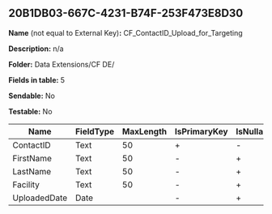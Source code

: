 ## 20B1DB03-667C-4231-B74F-253F473E8D30

**Name** (not equal to External Key)**:** CF_ContactID_Upload_for_Targeting

**Description:** n/a

**Folder:** Data Extensions/CF DE/

**Fields in table:** 5

**Sendable:** No

**Testable:** No

| Name | FieldType | MaxLength | IsPrimaryKey | IsNullable | DefaultValue |
| --- | --- | --- | --- | --- | --- |
| ContactID | Text | 50 | + | - |  |
| FirstName | Text | 50 | - | + |  |
| LastName | Text | 50 | - | + |  |
| Facility | Text | 50 | - | + |  |
| UploadedDate | Date |  | - | + | GetDate() |
